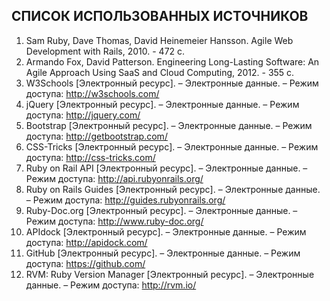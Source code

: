 ## СПИСОК ИСПОЛЬЗОВАННЫХ ИСТОЧНИКОВ
1. Sam Ruby, Dave Thomas, David Heinemeier Hansson. Agile Web Development with Rails, 2010. - 472 с.
2. Armando Fox, David Patterson. Engineering Long-Lasting Software: An Agile Approach Using SaaS and Cloud Computing, 2012. - 355 с.
3. W3Schools [Электронный ресурс]. – Электронные данные. – Режим доступа: http://w3schools.com/
4. jQuery [Электронный ресурс]. – Электронные данные. – Режим доступа: http://jquery.com/
5. Bootstrap [Электронный ресурс]. – Электронные данные. – Режим доступа: http://getbootstrap.com/
6. CSS-Tricks [Электронный ресурс]. – Электронные данные. – Режим доступа: http://css-tricks.com/
7. Ruby on Rail API [Электронный ресурс]. – Электронные данные. – Режим доступа: http://api.rubyonrails.org/
8. Ruby on Rails Guides [Электронный ресурс]. – Электронные данные. – Режим доступа: http://guides.rubyonrails.org/
9. Ruby-Doc.org [Электронный ресурс]. – Электронные данные. – Режим доступа: http://www.ruby-doc.org/
10. APIdock [Электронный ресурс]. – Электронные данные. – Режим доступа: http://apidock.com/
10. GitHub [Электронный ресурс]. – Электронные данные. – Режим доступа: https://github.com/
11. RVM: Ruby Version Manager [Электронный ресурс]. – Электронные данные. – Режим доступа: http://rvm.io/